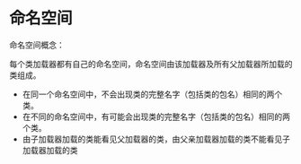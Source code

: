 # 命名空间
命名空间概念：

每个类加载器都有自己的命名空间，命名空间由该加载器及所有父加载器所加载的类组成。

- 在同一个命名空间中，不会出现类的完整名字（包括类的包名）相同的两个类。
- 在不同的命名空间中，有可能会出现类的完整名字（包括类的包名）相同的两个类。  
- 由子加载器加载的类能看见父加载器的类，由父亲加载器加载的类不能看见子加载器加载的类